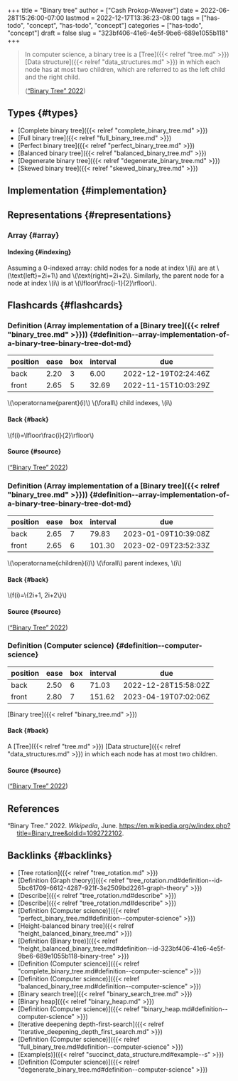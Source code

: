 +++
title = "Binary tree"
author = ["Cash Prokop-Weaver"]
date = 2022-06-28T15:26:00-07:00
lastmod = 2022-12-17T13:36:23-08:00
tags = ["has-todo", "concept", "has-todo", "concept"]
categories = ["has-todo", "concept"]
draft = false
slug = "323bf406-41e6-4e5f-9be6-689e1055b118"
+++

> In computer science, a binary tree is a [Tree]({{< relref "tree.md" >}}) [Data structure]({{< relref "data_structures.md" >}}) in which each node has at most two children, which are referred to as the left child and the right child.
>
> (<a href="#citeproc_bib_item_1">“Binary Tree” 2022</a>)


## Types {#types}

-   [Complete binary tree]({{< relref "complete_binary_tree.md" >}})
-   [Full binary tree]({{< relref "full_binary_tree.md" >}})
-   [Perfect binary tree]({{< relref "perfect_binary_tree.md" >}})
-   [Balanced binary tree]({{< relref "balanced_binary_tree.md" >}})
-   [Degenerate binary tree]({{< relref "degenerate_binary_tree.md" >}})
-   [Skewed binary tree]({{< relref "skewed_binary_tree.md" >}})


## Implementation {#implementation}


## Representations {#representations}


### Array {#array}


#### Indexing {#indexing}

Assuming a 0-indexed array: child nodes for a node at index \\(i\\) are at \\(\text{left}=2i+1\\) and \\(\text{right}=2i+2\\). Similarly, the parent node for a node at index \\(i\\) is at \\(\lfloor\frac{i-1}{2}\rfloor\\).


## Flashcards {#flashcards}


### Definition (Array implementation of a [Binary tree]({{< relref "binary_tree.md" >}})) {#definition--array-implementation-of-a-binary-tree-binary-tree-dot-md}

| position | ease | box | interval | due                  |
|----------|------|-----|----------|----------------------|
| back     | 2.20 | 3   | 6.00     | 2022-12-19T02:24:46Z |
| front    | 2.65 | 5   | 32.69    | 2022-11-15T10:03:29Z |

\\(\operatorname{parent}(i)\\) \\(\forall\\) child indexes, \\(i\\)


#### Back {#back}

\\(f(i)=\lfloor\frac{i}{2}\rfloor\\)


#### Source {#source}

(<a href="#citeproc_bib_item_1">“Binary Tree” 2022</a>)


### Definition (Array implementation of a [Binary tree]({{< relref "binary_tree.md" >}})) {#definition--array-implementation-of-a-binary-tree-binary-tree-dot-md}

| position | ease | box | interval | due                  |
|----------|------|-----|----------|----------------------|
| back     | 2.65 | 7   | 79.83    | 2023-01-09T10:39:08Z |
| front    | 2.65 | 6   | 101.30   | 2023-02-09T23:52:33Z |

\\(\operatorname{children}(i)\\) \\(\forall\\) parent indexes, \\(i\\)


#### Back {#back}

\\(f(i)=\\{2i+1, 2i+2\\}\\)


#### Source {#source}

(<a href="#citeproc_bib_item_1">“Binary Tree” 2022</a>)


### Definition (Computer science) {#definition--computer-science}

| position | ease | box | interval | due                  |
|----------|------|-----|----------|----------------------|
| back     | 2.50 | 6   | 71.03    | 2022-12-28T15:58:02Z |
| front    | 2.80 | 7   | 151.62   | 2023-04-19T07:02:06Z |

[Binary tree]({{< relref "binary_tree.md" >}})


#### Back {#back}

A [Tree]({{< relref "tree.md" >}}) [Data structure]({{< relref "data_structures.md" >}}) in which each node has at most two children.


#### Source {#source}

(<a href="#citeproc_bib_item_1">“Binary Tree” 2022</a>)

## References

<style>.csl-entry{text-indent: -1.5em; margin-left: 1.5em;}</style><div class="csl-bib-body">
  <div class="csl-entry"><a id="citeproc_bib_item_1"></a>“Binary Tree.” 2022. <i>Wikipedia</i>, June. <a href="https://en.wikipedia.org/w/index.php?title=Binary_tree&oldid=1092722102">https://en.wikipedia.org/w/index.php?title=Binary_tree&#38;oldid=1092722102</a>.</div>
</div>


## Backlinks {#backlinks}

-   [Tree rotation]({{< relref "tree_rotation.md" >}})
-   [Definition (Graph theory)]({{< relref "tree_rotation.md#definition--id-5bc61709-6612-4287-921f-3e2509bd2261-graph-theory" >}})
-   [Describe]({{< relref "tree_rotation.md#describe" >}})
-   [Describe]({{< relref "tree_rotation.md#describe" >}})
-   [Definition (Computer science)]({{< relref "perfect_binary_tree.md#definition--computer-science" >}})
-   [Height-balanced binary tree]({{< relref "height_balanced_binary_tree.md" >}})
-   [Definition (Binary tree)]({{< relref "height_balanced_binary_tree.md#definition--id-323bf406-41e6-4e5f-9be6-689e1055b118-binary-tree" >}})
-   [Definition (Computer science)]({{< relref "complete_binary_tree.md#definition--computer-science" >}})
-   [Definition (Computer science)]({{< relref "balanced_binary_tree.md#definition--computer-science" >}})
-   [Binary search tree]({{< relref "binary_search_tree.md" >}})
-   [Binary heap]({{< relref "binary_heap.md" >}})
-   [Definition (Computer science)]({{< relref "binary_heap.md#definition--computer-science" >}})
-   [Iterative deepening depth-first-search]({{< relref "iterative_deepening_depth_first_search.md" >}})
-   [Definition (Computer science)]({{< relref "full_binary_tree.md#definition--computer-science" >}})
-   [Example(s)]({{< relref "succinct_data_structure.md#example--s" >}})
-   [Definition (Computer science)]({{< relref "degenerate_binary_tree.md#definition--computer-science" >}})
